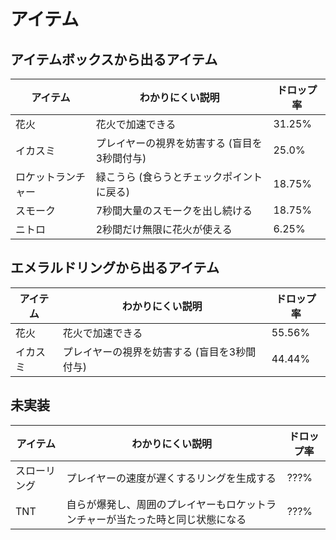 # アイテム

## アイテムボックスから出るアイテム

| アイテム | わかりにくい説明 | ドロップ率 |
| ----- | ----- | ----- |
| 花火 | 花火で加速できる | 31.25% |
| イカスミ | プレイヤーの視界を妨害する (盲目を3秒間付与) | 25.0% |
| ロケットランチャー | 緑こうら (食らうとチェックポイントに戻る) | 18.75% |
| スモーク | 7秒間大量のスモークを出し続ける | 18.75% |
| ニトロ | 2秒間だけ無限に花火が使える | 6.25% |

## エメラルドリングから出るアイテム

| アイテム | わかりにくい説明 | ドロップ率 |
| ----- | ----- | ----- |
| 花火 | 花火で加速できる | 55.56% |
| イカスミ | プレイヤーの視界を妨害する (盲目を3秒間付与) | 44.44% |

## 未実装

| アイテム | わかりにくい説明 | ドロップ率 |
| ----- | ----- | ----- |
| スローリング | プレイヤーの速度が遅くするリングを生成する | ???% |
| TNT | 自らが爆発し、周囲のプレイヤーもロケットランチャーが当たった時と同じ状態になる | ???% |
